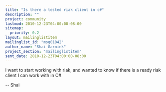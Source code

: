 ```yaml
---
title: "Is there a tested riak client in c#"
description: ""
project: community
lastmod: 2010-12-23T04:00:00-08:00
sitemap:
  priority: 0.2
layout: mailinglistitem
mailinglist_id: "msg01842"
author_name: "Shai Garniek"
project_section: "mailinglistitem"
sent_date: 2010-12-23T04:00:00-08:00
---
```



I want to start working with riak, and wanted to know if there is a ready
riak client I can work with in C#

-- 
Shai
